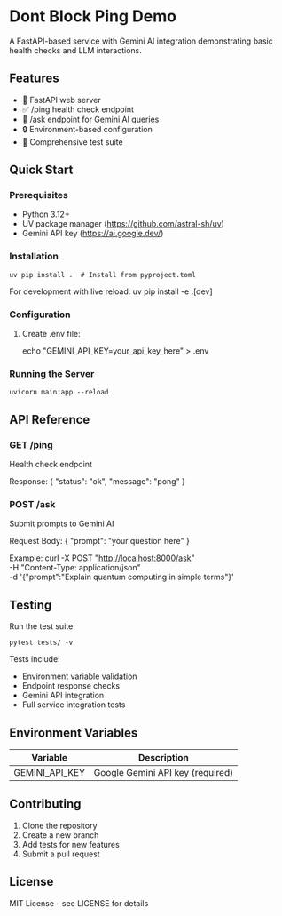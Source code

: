 # Dont Block Ping Demo

A FastAPI-based service with Gemini AI integration demonstrating basic health checks and LLM interactions.

## Features

- 🚀 FastAPI web server
- ✅ /ping health check endpoint
- 🤖 /ask endpoint for Gemini AI queries
- 🔒 Environment-based configuration
- 🧪 Comprehensive test suite

## Quick Start

### Prerequisites

- Python 3.12+
- UV package manager (<https://github.com/astral-sh/uv>)
- Gemini API key (<https://ai.google.dev/>)

### Installation

    uv pip install .  # Install from pyproject.toml

For development with live reload:
    uv pip install -e .[dev]

### Configuration

1. Create .env file:

    echo "GEMINI_API_KEY=your_api_key_here" > .env

### Running the Server

    uvicorn main:app --reload

## API Reference

### GET /ping

Health check endpoint

Response:
    {
      "status": "ok",
      "message": "pong"
    }

### POST /ask

Submit prompts to Gemini AI

Request Body:
    {
      "prompt": "your question here"
    }

Example:
    curl -X POST "<http://localhost:8000/ask>" \
      -H "Content-Type: application/json" \
      -d '{"prompt":"Explain quantum computing in simple terms"}'

## Testing

Run the test suite:

    pytest tests/ -v

Tests include:

- Environment variable validation
- Endpoint response checks
- Gemini API integration
- Full service integration tests

## Environment Variables

| Variable          | Description                      |
|-------------------|----------------------------------|
| GEMINI_API_KEY    | Google Gemini API key (required) |

## Contributing

1. Clone the repository
2. Create a new branch
3. Add tests for new features
4. Submit a pull request

## License

MIT License - see LICENSE for details
